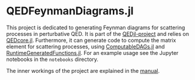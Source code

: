 # QEDFeynmanDiagrams.jl

This project is dedicated to generating Feynman diagrams for scattering processes in perturbative QED. It is part of the [QEDjl-project](https://github.com/QEDjl-project) and relies on [QEDcore.jl](https://github.com/QEDjl-project/QEDcore.jl).
Furthermore, it can generate code to compute the matrix element for scattering processes, using [ComputableDAGs.jl](https://github.com/ComputableDAGs/ComputableDAGs.jl) and [RuntimeGeneratedFunctions.jl](https://github.com/SciML/RuntimeGeneratedFunctions.jl). For an example usage see the Jupyter notebooks in the `notebooks` directory.

The inner workings of the project are explained in the [manual](manual.md).
